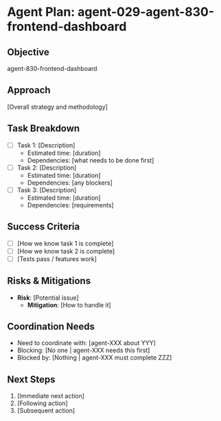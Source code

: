 # Agent Plan: agent-029-agent-830-frontend-dashboard

## Objective
agent-830-frontend-dashboard

## Approach
[Overall strategy and methodology]

## Task Breakdown
- [ ] Task 1: [Description]
  - Estimated time: [duration]
  - Dependencies: [what needs to be done first]
- [ ] Task 2: [Description]
  - Estimated time: [duration]
  - Dependencies: [any blockers]
- [ ] Task 3: [Description]
  - Estimated time: [duration]
  - Dependencies: [requirements]

## Success Criteria
- [ ] [How we know task 1 is complete]
- [ ] [How we know task 2 is complete]
- [ ] [Tests pass / features work]

## Risks & Mitigations
- **Risk**: [Potential issue]
  - **Mitigation**: [How to handle it]

## Coordination Needs
- Need to coordinate with: [agent-XXX about YYY]
- Blocking: [No one | agent-XXX needs this first]
- Blocked by: [Nothing | agent-XXX must complete ZZZ]

## Next Steps
1. [Immediate next action]
2. [Following action]
3. [Subsequent action]